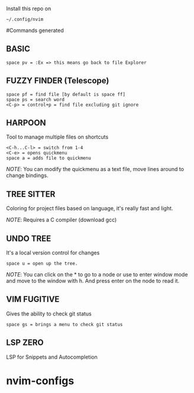 Install this repo on
```
~/.config/nvim
```

#Commands generated

## BASIC
```
space pv = :Ex => this means go back to file Explorer
```

## FUZZY FINDER (Telescope)
```
space pf = find file [by default is space ff]
space ps = search word
<C-p> = control+p = find file excluding git ignore
```

## HARPOON
Tool to manage multiple files on shortcuts

```
<C-h...C-l> = switch from 1-4
<C-e> = opens quickmenu
space a = adds file to quickmenu
```

*NOTE*: You can modify the quickmenu as a text file, move lines around to change bindings.

## TREE SITTER
Coloring for project files based on language, it's really fast and light.

*NOTE*: Requires a C compiler (download gcc)

## UNDO TREE
It's a local version control for changes
```
space u = open up the tree.
```

*NOTE*: You can click on the * to go to a node or use <C-w> to enter window mode and move to the window with h. And press enter on the node to read it.

## VIM FUGITIVE
Gives the ability to check git status
```
space gs = brings a menu to check git status
```

## LSP ZERO
LSP for Snippets and Autocompletion
# nvim-configs
